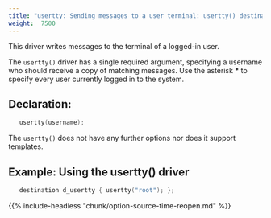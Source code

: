 ```yaml
---
title: "usertty: Sending messages to a user terminal: usertty() destination"
weight:  7500
---
```

<!-- DISCLAIMER: This file is based on the syslog-ng Open Source Edition documentation https://github.com/balabit/syslog-ng-ose-guides/commit/2f4a52ee61d1ea9ad27cb4f3168b95408fddfdf2 and is used under the terms of The syslog-ng Open Source Edition Documentation License. The file has been modified by Axoflow. -->

This driver writes messages to the terminal of a logged-in user.

The `usertty()` driver has a single required argument, specifying a username who should receive a copy of matching messages. Use the asterisk **\*** to specify every user currently logged in to the system.


## Declaration:

```c
   usertty(username);

```

The `usertty()` does not have any further options nor does it support templates.


## Example: Using the usertty() driver

```c
   destination d_usertty { usertty("root"); };

```


{{% include-headless "chunk/option-source-time-reopen.md" %}}

